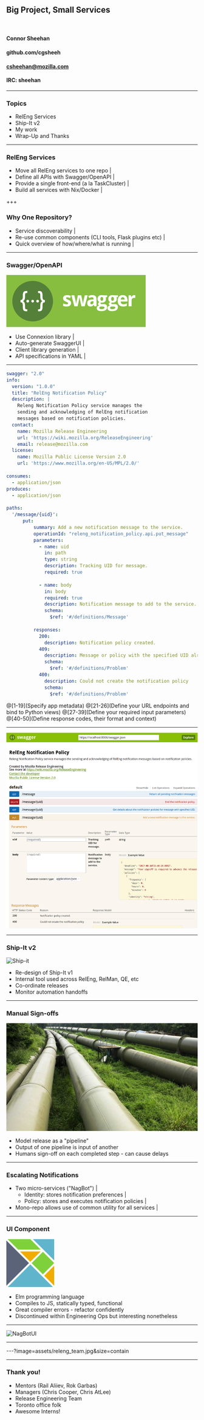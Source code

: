 ## Big Project, Small Services

<br>

#### Connor Sheehan
#### github.com/cgsheeh
#### csheehan@mozilla.com
#### IRC: sheehan

---

### Topics

- RelEng Services
- Ship-It v2
- My work
- Wrap-Up and Thanks

---

### RelEng Services

- Move all RelEng services to one repo              |
- Define all APIs with Swagger/OpenAPI              |
- Provide a single front-end (a la TaskCluster)     |
- Build all services with Nix/Docker                |

+++

### Why One Repository?

- Service discoverability                                   |
- Re-use common components (CLI tools, Flask plugins etc)   |
- Quick overview of how/where/what is running               |

---

### Swagger/OpenAPI
![Swagger](assets/swagger.png)

- Use Connexion library                                     |
- Auto-generate SwaggerUI                                   |
- Client library generation                                 |
- API specifications in YAML                                |

---

```yaml
swagger: "2.0"
info:
  version: "1.0.0"
  title: "RelEng Notification Policy"
  description: |
    Releng Notification Policy service manages the 
    sending and acknowledging of RelEng notification
    messages based on notification policies.
  contact:
    name: Mozilla Release Engineering
    url: 'https://wiki.mozilla.org/ReleaseEngineering'
    email: release@mozilla.com
  license:
    name: Mozilla Public License Version 2.0
    url: 'https://www.mozilla.org/en-US/MPL/2.0/'

consumes:
  - application/json
produces:
  - application/json

paths:
  '/message/{uid}':
      put:
          summary: Add a new notification message to the service.
          operationId: "releng_notification_policy.api.put_message"
          parameters:
            - name: uid
              in: path
              type: string
              description: Tracking UID for message.
              required: true
    
            - name: body
              in: body
              required: true
              description: Notification message to add to the service.
              schema:
                $ref: '#/definitions/Message'
    
          responses:
            200:
              description: Notification policy created.
            409:
              description: Message or policy with the specified UID already exists
              schema:
                $ref: '#/definitions/Problem'
            400:
              description: Could not create the notification policy
              schema:
                $ref: '#/definitions/Problem'
```

@[1-19](Specify app metadata)
@[21-26](Define your URL endpoints and bind to Python views)
@[27-39](Define your required input parameters)
@[40-50](Define response codes, their format and context)

---

![SwaggerUI](assets/swaggerui.png)

---

### Ship-It v2

![Ship-it](assets/shipit.png)

- Re-design of Ship-It v1
- Internal tool used across RelEng, RelMan, QE, etc
- Co-ordinate releases
- Monitor automation handoffs


---

### Manual Sign-offs

![Pipeline](assets/pipeline.jpg)

- Model release as a "pipeline"
- Output of one pipeline is input of another
- Humans sign-off on each completed step - can cause delays

---

### Escalating Notifications

- Two micro-services ("NagBot")                                             |
    - Identity: stores notification preferences                             |
    - Policy: stores and executes notification policies                     |
- Mono-repo allows use of common utility for all services                   |

---

### UI Component


<img src="assets/elm.png" width="25%" height=25%>

- Elm programming language
- Compiles to JS, statically typed, functional
- Great compiler errors - refactor confidently
- Discontinued within Engineering Ops but interesting nonetheless

---

![NagBotUI](assets/nagbotui.png)

---

---?image=assets/releng_team.jpg&size=contain

---

### Thank you!

- Mentors (Rail Aliiev, Rok Garbas)
- Managers (Chris Cooper, Chris AtLee)
- Release Engineering Team
- Toronto office folk
- Awesome Interns!
